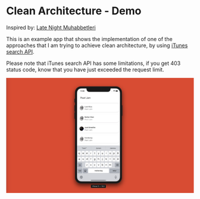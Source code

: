 # Clean Architecture - Demo

Inspired by: [Late Night Muhabbetleri](https://www.youtube.com/channel/UCjVMKSrhru8KSirbfzzFHpw)

This is an example app that shows the implementation of one of the approaches that I am trying to achieve clean architecture, by using [iTunes search API](https://affiliate.itunes.apple.com/resources/documentation/itunes-store-web-service-search-api/).

Please note that iTunes search API has some limitations, if you get 403 status code, know that you have just exceeded the request limit. 

![screenshot](screenshot.png)